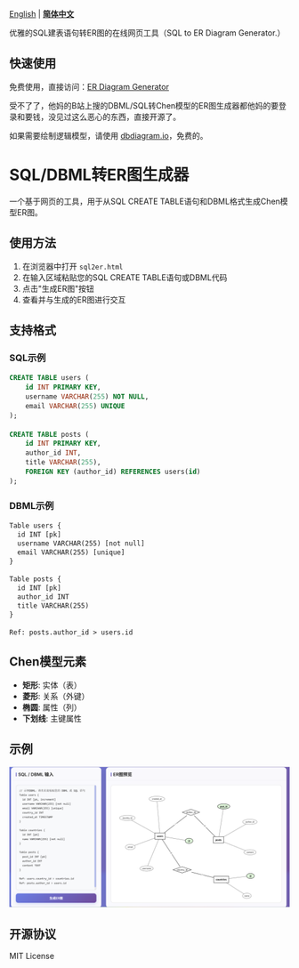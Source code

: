 [English](README.en.md) | [**简体中文**](README.md)

优雅的SQL建表语句转ER图的在线网页工具（SQL to ER Diagram Generator.）

## 快速使用

免费使用，直接访问：[ER Diagram Generator](https://ystemsrx.github.io/ER_diagram_generator/sql2er.html)

受不了了，他妈的B站上搜的DBML/SQL转Chen模型的ER图生成器都他妈的要登录和要钱，没见过这么恶心的东西，直接开源了。

如果需要绘制逻辑模型，请使用 [dbdiagram.io](https://dbdiagram.io/)，免费的。

# SQL/DBML转ER图生成器

一个基于网页的工具，用于从SQL CREATE TABLE语句和DBML格式生成Chen模型ER图。

## 使用方法

1. 在浏览器中打开 `sql2er.html`
2. 在输入区域粘贴您的SQL CREATE TABLE语句或DBML代码
3. 点击"生成ER图"按钮
4. 查看并与生成的ER图进行交互

## 支持格式

### SQL示例
```sql
CREATE TABLE users (
    id INT PRIMARY KEY,
    username VARCHAR(255) NOT NULL,
    email VARCHAR(255) UNIQUE
);

CREATE TABLE posts (
    id INT PRIMARY KEY,
    author_id INT,
    title VARCHAR(255),
    FOREIGN KEY (author_id) REFERENCES users(id)
);
```

### DBML示例
```dbml
Table users {
  id INT [pk]
  username VARCHAR(255) [not null]
  email VARCHAR(255) [unique]
}

Table posts {
  id INT [pk]
  author_id INT
  title VARCHAR(255)
}

Ref: posts.author_id > users.id
```

## Chen模型元素

- **矩形**: 实体（表）
- **菱形**: 关系（外键）
- **椭圆**: 属性（列）
- **下划线**: 主键属性

## 示例

![示例1](https://github.com/ystemsrx/ER_diagram_generator/blob/master/assets/eg1.png?raw=true)

## 开源协议

MIT License 